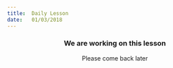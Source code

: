 ```yaml
---
title:  Daily Lesson
date:   01/03/2018
---
```


### <center>We are working on this lesson</center>
<center>Please come back later</center>